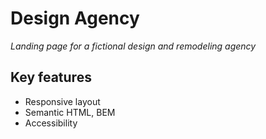 # Design Agency
_Landing page for a fictional design and remodeling agency_
## Key features
* Responsive layout
* Semantic HTML, BEM
* Accessibility
